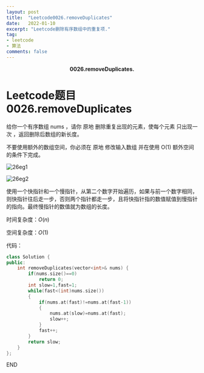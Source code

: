 ```yaml
---
layout: post
title:  "Leetcode0026.removeDuplicates"
date:   2022-01-10
excerpt: "Leetcode删除有序数组中的重复项."
tag:
- leetcode 
- 算法
comments: false
---
```


<center><b>0026.removeDuplicates.</b> </center>

# Leetcode题目0026.removeDuplicates

给你一个有序数组 nums ，请你 原地 删除重复出现的元素，使每个元素 只出现一次 ，返回删除后数组的新长度。

不要使用额外的数组空间，你必须在 原地 修改输入数组 并在使用 O(1) 额外空间的条件下完成。

![26eg1](https://s2.loli.net/2022/01/10/eLRB6IpskQNMzmb.png)

![26eg2](https://s2.loli.net/2022/01/10/YlXqekKGb41gMfm.png)

使用一个快指针和一个慢指针，从第二个数字开始遍历，如果与前一个数字相同，则快指针往后走一步，否则两个指针都走一步，且将快指针指的数值赋值到慢指针的指向。最终慢指针的数值就为数组的长度。

时间复杂度：$O(n)$

空间复杂度：$O(1)$

代码：

```c++
class Solution {
public:
    int removeDuplicates(vector<int>& nums) {
        if(nums.size()==0)
            return 0;
        int slow=1,fast=1;
        while(fast<(int)nums.size())
        {
            if(nums.at(fast)!=nums.at(fast-1))
            {
                nums.at(slow)=nums.at(fast);
                slow++;
            }
            fast++;
        }
        return slow;
    }
};
```



END